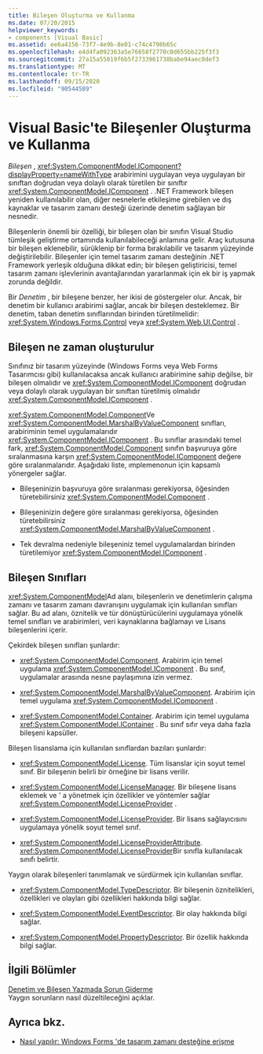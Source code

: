 ```yaml
---
title: Bileşen Oluşturma ve Kullanma
ms.date: 07/20/2015
helpviewer_keywords:
- components [Visual Basic]
ms.assetid: ee6a4156-73f7-4e9b-8e01-c74c4798b65c
ms.openlocfilehash: e4d4fa092363a5e76658f2770c0d655bb225f3f3
ms.sourcegitcommit: 27a15a55019f6b5f2733961738babe94aec0def3
ms.translationtype: MT
ms.contentlocale: tr-TR
ms.lasthandoff: 09/15/2020
ms.locfileid: "90544589"
---
```

# <a name="creating-and-using-components-in-visual-basic"></a>Visual Basic'te Bileşenler Oluşturma ve Kullanma

*Bileşen* , <xref:System.ComponentModel.IComponent?displayProperty=nameWithType> arabirimini uygulayan veya uygulayan bir sınıftan doğrudan veya dolaylı olarak türetilen bir sınıftır <xref:System.ComponentModel.IComponent> . .NET Framework bileşen yeniden kullanılabilir olan, diğer nesnelerle etkileşime girebilen ve dış kaynaklar ve tasarım zamanı desteği üzerinde denetim sağlayan bir nesnedir.  
  
 Bileşenlerin önemli bir özelliği, bir bileşen olan bir sınıfın Visual Studio tümleşik geliştirme ortamında kullanılabileceği anlamına gelir. Araç kutusuna bir bileşen eklenebilir, sürüklenip bir forma bırakılabilir ve tasarım yüzeyinde değiştirilebilir. Bileşenler için temel tasarım zamanı desteğinin .NET Framework yerleşik olduğuna dikkat edin; bir bileşen geliştiricisi, temel tasarım zamanı işlevlerinin avantajlarından yararlanmak için ek bir iş yapmak zorunda değildir.  
  
 Bir *Denetim* , bir bileşene benzer, her ikisi de göstergeler olur. Ancak, bir denetim bir kullanıcı arabirimi sağlar, ancak bir bileşen desteklemez. Bir denetim, taban denetim sınıflarından birinden türetilmelidir: <xref:System.Windows.Forms.Control> veya <xref:System.Web.UI.Control> .  
  
## <a name="when-to-create-a-component"></a>Bileşen ne zaman oluşturulur  

 Sınıfınız bir tasarım yüzeyinde (Windows Forms veya Web Forms Tasarımcısı gibi) kullanılacaksa ancak kullanıcı arabirimine sahip değilse, bir bileşen olmalıdır ve <xref:System.ComponentModel.IComponent> doğrudan veya dolaylı olarak uygulayan bir sınıftan türetilmiş olmalıdır <xref:System.ComponentModel.IComponent> .  
  
 <xref:System.ComponentModel.Component>Ve <xref:System.ComponentModel.MarshalByValueComponent> sınıfları, arabiriminin temel uygulamalarıdır <xref:System.ComponentModel.IComponent> . Bu sınıflar arasındaki temel fark, <xref:System.ComponentModel.Component> sınıfın başvuruya göre sıralanmasına karşın <xref:System.ComponentModel.IComponent> değere göre sıralanmalarıdır. Aşağıdaki liste, ımplemenonun için kapsamlı yönergeler sağlar.  
  
- Bileşeninizin başvuruya göre sıralanması gerekiyorsa, öğesinden türetebilirsiniz <xref:System.ComponentModel.Component> .  
  
- Bileşeninizin değere göre sıralanması gerekiyorsa, öğesinden türetebilirsiniz <xref:System.ComponentModel.MarshalByValueComponent> .  
  
- Tek devralma nedeniyle bileşeniniz temel uygulamalardan birinden türetilemiyor <xref:System.ComponentModel.IComponent> .  
  
## <a name="component-classes"></a>Bileşen Sınıfları  

 <xref:System.ComponentModel>Ad alanı, bileşenlerin ve denetimlerin çalışma zamanı ve tasarım zamanı davranışını uygulamak için kullanılan sınıfları sağlar. Bu ad alanı, öznitelik ve tür dönüştürücülerini uygulamaya yönelik temel sınıfları ve arabirimleri, veri kaynaklarına bağlamayı ve Lisans bileşenlerini içerir.  
  
 Çekirdek bileşen sınıfları şunlardır:  
  
- <xref:System.ComponentModel.Component>. Arabirim için temel uygulama <xref:System.ComponentModel.IComponent> . Bu sınıf, uygulamalar arasında nesne paylaşımına izin vermez.  
  
- <xref:System.ComponentModel.MarshalByValueComponent>. Arabirim için temel uygulama <xref:System.ComponentModel.IComponent> .  
  
- <xref:System.ComponentModel.Container>. Arabirim için temel uygulama <xref:System.ComponentModel.IContainer> . Bu sınıf sıfır veya daha fazla bileşeni kapsüller.  
  
 Bileşen lisanslama için kullanılan sınıflardan bazıları şunlardır:  
  
- <xref:System.ComponentModel.License>. Tüm lisanslar için soyut temel sınıf. Bir bileşenin belirli bir örneğine bir lisans verilir.  
  
- <xref:System.ComponentModel.LicenseManager>. Bir bileşene lisans eklemek ve ' a yönetmek için özellikler ve yöntemler sağlar <xref:System.ComponentModel.LicenseProvider> .  
  
- <xref:System.ComponentModel.LicenseProvider>. Bir lisans sağlayıcısını uygulamaya yönelik soyut temel sınıf.  
  
- <xref:System.ComponentModel.LicenseProviderAttribute>. <xref:System.ComponentModel.LicenseProvider>Bir sınıfla kullanılacak sınıfı belirtir.  
  
 Yaygın olarak bileşenleri tanımlamak ve sürdürmek için kullanılan sınıflar.  
  
- <xref:System.ComponentModel.TypeDescriptor>. Bir bileşenin öznitelikleri, özellikleri ve olayları gibi özellikleri hakkında bilgi sağlar.  
  
- <xref:System.ComponentModel.EventDescriptor>. Bir olay hakkında bilgi sağlar.  
  
- <xref:System.ComponentModel.PropertyDescriptor>. Bir özellik hakkında bilgi sağlar.  
  
## <a name="related-sections"></a>İlgili Bölümler  

 [Denetim ve Bileşen Yazmada Sorun Giderme](/dotnet/desktop/winforms/controls/troubleshooting-control-and-component-authoring)  
 Yaygın sorunların nasıl düzeltileceğini açıklar.  
  
## <a name="see-also"></a>Ayrıca bkz.

- [Nasıl yapılır: Windows Forms 'de tasarım zamanı desteğine erişme](/dotnet/desktop/winforms/controls/developing-windows-forms-controls-at-design-time)
